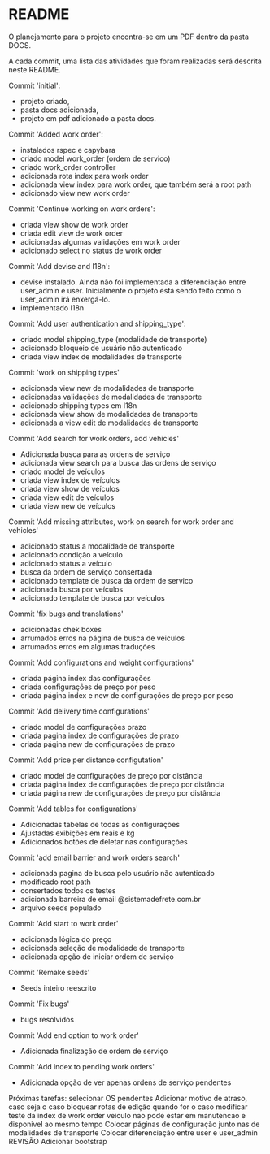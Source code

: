 # README
O planejamento para o projeto encontra-se em um PDF dentro da pasta DOCS.

A cada commit, uma lista das atividades que foram realizadas será descrita neste README.

Commit 'initial': 
- projeto criado, 
- pasta docs adicionada, 
- projeto em pdf adicionado a pasta docs.

Commit 'Added work order':
- instalados rspec e capybara
- criado model work_order (ordem de servico)
- criado work_order controller
- adicionada rota index para work order
- adicionada view index para work order, que também será a root path
- adicionado view new work order

Commit 'Continue working on work orders':
- criada view show de work order
- criada edit view de work order
- adicionadas algumas validações em work order
- adicionado select no status de work order

Commit 'Add devise and I18n':
- devise instalado. Ainda não foi implementada a diferenciação entre user_admin e user.
Inicialmente o projeto está sendo feito como o user_admin irá enxergá-lo.
- implementado I18n

Commit 'Add user authentication and shipping_type':
- criado model shipping_type (modalidade de transporte)
- adicionado bloqueio de usuário não autenticado
- criada view index de modalidades de transporte

Commit 'work on shipping types'
- adicionada view new de modalidades de transporte
- adicionadas validações de modalidades de transporte
- adicionado shipping types em I18n 
- adicionada view show de modalidades de transporte
- adicionada a view edit de modalidades de transporte

Commit 'Add search for work orders, add vehicles'
- Adicionada busca para as ordens de serviço
- adicionada view search para busca das ordens de serviço
- criado model de veículos
- criada view index de veículos
- criada view show de veículos
- criada view edit de veículos
- criada view new de veículos

Commit 'Add missing attributes, work on search for work order and vehicles'
- adicionado status a modalidade de transporte
- adicionado condição a veículo
- adicionado status a veículo
- busca da ordem de serviço consertada
- adicionado template de busca da ordem de servico
- adicionada busca por veículos
- adicionado template de busca por veículos

Commit 'fix bugs and translations'
- adicionadas chek boxes
- arrumados erros na página de busca de veiculos
- arrumados erros em algumas traduções

Commit 'Add configurations and weight configurations'
- criada página index das configurações
- criada configurações de preço por peso
- criada página index e new de configurações de preço por peso

Commit 'Add delivery time configurations'
- criado model de configurações prazo
- criada pagina index de configurações de prazo
- criada página new de configurações de prazo

Commit 'Add price per distance configutation'
- criado model de configurações de preço por distância
- criada página index de configurações de preço por distância
- criada página new de configurações de preço por distância

Commit 'Add tables for configurations'
- Adicionadas tabelas de todas as configurações
- Ajustadas exibições em reais e kg
- Adicionados botões de deletar nas configurações

Commit 'add email barrier and work orders search'
- adicionada pagina de busca pelo usuário não autenticado
- modificado root path
- consertados todos os testes
- adicionada barreira de email @sistemadefrete.com.br
- arquivo seeds populado

Commit 'Add start to work order'
- adicionada lógica do preço
- adicionada seleção de modalidade de transporte
- adicionada opção de iniciar ordem de serviço

Commit 'Remake seeds'
- Seeds inteiro reescrito

Commit 'Fix bugs'
- bugs resolvidos

Commit 'Add end option to work order'
- Adicionada finalização de ordem de serviço

Commit 'Add index to pending work orders'
- Adicionada opção de ver apenas ordens de serviço pendentes

Próximas tarefas:
selecionar OS pendentes
Adicionar motivo de atraso, caso seja o caso
bloquear rotas de edição quando for o caso
modificar teste da index de work order
veiculo nao pode estar em manutencao e disponivel ao mesmo tempo
Colocar páginas de configuração junto nas de modalidades de transporte
Colocar diferenciação entre user e user_admin
REVISÃO
Adicionar bootstrap
